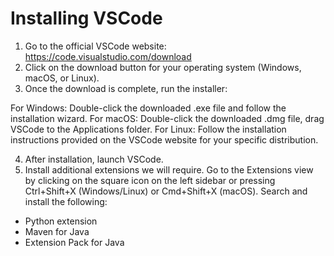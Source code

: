 # Installing VSCode

1. Go to the official VSCode website: https://code.visualstudio.com/download
2. Click on the download button for your operating system (Windows, macOS, or Linux).
3. Once the download is complete, run the installer:

For Windows: Double-click the downloaded .exe file and follow the installation wizard.
For macOS: Double-click the downloaded .dmg file, drag VSCode to the Applications folder.
For Linux: Follow the installation instructions provided on the VSCode website for your specific distribution.

4. After installation, launch VSCode.
5. Install additional extensions we will require. Go to the Extensions view by clicking on the square icon on the left sidebar or pressing Ctrl+Shift+X (Windows/Linux) or Cmd+Shift+X (macOS). Search and install the following:
- Python extension
- Maven for Java
- Extension Pack for Java
